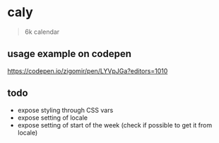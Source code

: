 # caly

> 6k calendar

## usage example on codepen

https://codepen.io/zigomir/pen/LYVpJGa?editors=1010

## todo

- expose styling through CSS vars
- expose setting of locale
- expose setting of start of the week (check if possible to get it from locale)
